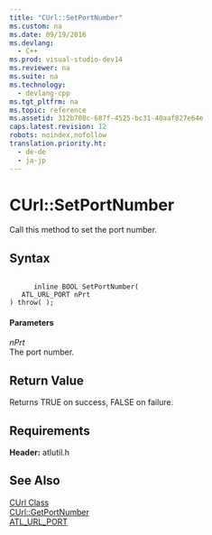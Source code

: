 ```yaml
---
title: "CUrl::SetPortNumber"
ms.custom: na
ms.date: 09/19/2016
ms.devlang: 
  - C++
ms.prod: visual-studio-dev14
ms.reviewer: na
ms.suite: na
ms.technology: 
  - devlang-cpp
ms.tgt_pltfrm: na
ms.topic: reference
ms.assetid: 312b708c-687f-4525-bc31-40aaf827e64e
caps.latest.revision: 12
robots: noindex,nofollow
translation.priority.ht: 
  - de-de
  - ja-jp
---
```

# CUrl::SetPortNumber
Call this method to set the port number.  
  
## Syntax  
  
```  
  
      inline BOOL SetPortNumber(  
   ATL_URL_PORT nPrt   
) throw( );  
```  
  
#### Parameters  
 *nPrt*  
 The port number.  
  
## Return Value  
 Returns TRUE on success, FALSE on failure.  
  
## Requirements  
 **Header:** atlutil.h  
  
## See Also  
 [CUrl Class](../vs140/CUrl-Class.md)   
 [CUrl::GetPortNumber](../vs140/CUrl--GetPortNumber.md)   
 [ATL_URL_PORT](../vs140/ATL_URL_PORT.md)